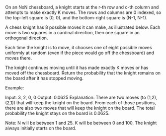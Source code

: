 
On an NxN chessboard, a knight starts at the r-th row and c-th column and attempts to make exactly K moves.  The rows and columns are 0 indexed, so the top-left square is (0, 0), and the bottom-right square is (N-1, N-1).



A chess knight has 8 possible moves it can make, as illustrated below.  Each move is two squares in a cardinal direction, then one square in an orthogonal direction.





Each time the knight is to move, it chooses one of eight possible moves uniformly at random (even if the piece would go off the chessboard) and moves there.



The knight continues moving until it has made exactly K moves or has moved off the chessboard.  Return the probability that the knight remains on the board after it has stopped moving.


Example:

Input: 3, 2, 0, 0
Output: 0.0625
Explanation: There are two moves (to (1,2), (2,1)) that will keep the knight on the board.
From each of those positions, there are also two moves that will keep the knight on the board.
The total probability the knight stays on the board is 0.0625.



Note:
N will be between 1 and 25.
K will be between 0 and 100.
The knight always initially starts on the board.
